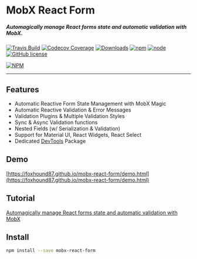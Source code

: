 # MobX React Form

##### Automagically manage React forms state and automatic validation with MobX.

[![Travis Build](https://img.shields.io/travis/foxhound87/mobx-react-form/master.svg)](https://travis-ci.org/foxhound87/mobx-react-form)
[![Codecov Coverage](https://img.shields.io/codecov/c/github/foxhound87/mobx-react-form/master.svg)](https://codecov.io/gh/foxhound87/mobx-react-form)
[![Downloads](https://img.shields.io/npm/dt/mobx-ajv-form.svg)]()
[![npm](https://img.shields.io/npm/v/mobx-react-form.svg)]()
[![node](https://img.shields.io/node/v/mobx-react-form.svg)]()
[![GitHub license](https://img.shields.io/github/license/foxhound87/mobx-react-form.svg)]()

[![NPM](https://nodei.co/npm/mobx-react-form.png?downloads=true&downloadRank=true&stars=true)](https://nodei.co/npm/mobx-react-form/)

---

## Features

- Automatic Reactive Form State Management with MobX Magic
- Automatic Reactive Validation & Error Messages
- Validation Plugins & Multiple Validation Styles
- Sync & Async Validation functions
- Nested Fields (w/ Serialization & Validation)
- Support for Material UI, React Widgets, React Select
- Dedicated [DevTools](https://github.com/foxhound87/mobx-react-form-devtools) Package

## Demo

[https://foxhound87.github.io/mobx-react-form/demo.html](https://foxhound87.github.io/mobx-react-form/demo.html)

## Tutorial
[Automagically manage React forms state and automatic validation with MobX](https://medium.com/@foxhound87/automagically-manage-react-forms-state-with-mobx-and-automatic-validation-2b00a32b9769)

## Install

```bash
npm install --save mobx-react-form
```
